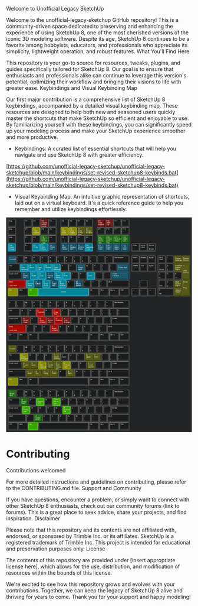 Welcome to Unofficial Legacy SketchUp

Welcome to the unofficial-legacy-sketchup GitHub repository! This is a community-driven space dedicated to preserving and enhancing the experience of using SketchUp 8, one of the most cherished versions of the iconic 3D modeling software. Despite its age, SketchUp 8 continues to be a favorite among hobbyists, educators, and professionals who appreciate its simplicity, lightweight operation, and robust features.
What You'll Find Here

This repository is your go-to source for resources, tweaks, plugins, and guides specifically tailored for SketchUp 8. Our goal is to ensure that enthusiasts and professionals alike can continue to leverage this version's potential, optimizing their workflow and bringing their visions to life with greater ease.
Keybindings and Visual Keybinding Map

Our first major contribution is a comprehensive list of SketchUp 8 keybindings, accompanied by a detailed visual keybinding map. These resources are designed to help both new and seasoned users quickly master the shortcuts that make SketchUp so efficient and enjoyable to use. By familiarizing yourself with these keybindings, you can significantly speed up your modeling process and make your SketchUp experience smoother and more productive.

   - Keybindings: A curated list of essential shortcuts that will help you navigate and use SketchUp 8 with greater efficiency.

[https://github.com/unofficial-legacy-sketchup/unofficial-legacy-sketchup/blob/main/keybindings/set-revised-sketchup8-keybinds.bat](https://github.com/unofficial-legacy-sketchup/unofficial-legacy-sketchup/blob/main/keybindings/set-revised-sketchup8-keybinds.bat)

   - Visual Keybinding Map: An intuitive graphic representation of shortcuts, laid out on a virtual keyboard. It's a quick reference guide to help you remember and utilize keybindings effortlessly.

![img](https://github.com/unofficial-legacy-sketchup/unofficial-legacy-sketchup/blob/main/visual-keymap/sketchup-full-layout/sketchup-full-layout-dark.png?raw=true)

# Contributing

Contributions welcomed

For more detailed instructions and guidelines on contributing, please refer to the CONTRIBUTING.md file.
Support and Community

If you have questions, encounter a problem, or simply want to connect with other SketchUp 8 enthusiasts, check out our community forums (link to forums). This is a great place to seek advice, share your projects, and find inspiration.
Disclaimer

Please note that this repository and its contents are not affiliated with, endorsed, or sponsored by Trimble Inc. or its affiliates. SketchUp is a registered trademark of Trimble Inc. This project is intended for educational and preservation purposes only.
License

The contents of this repository are provided under [insert appropriate license here], which allows for the use, distribution, and modification of resources within the bounds of this license.

We're excited to see how this repository grows and evolves with your contributions. Together, we can keep the legacy of SketchUp 8 alive and thriving for years to come. Thank you for your support and happy modeling!
